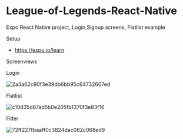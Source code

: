 # League-of-Legends-React-Native
Expo React Native project, Login,Signup screens, Flatlist example

Setup
* https://expo.io/learn

Screenviews

Login

![2a3a62c80f3e39db6bb95c64732607ed](https://user-images.githubusercontent.com/49004855/88683110-2176ef00-d0fc-11ea-94e9-19210d0d983f.jpg)

Flatlist

![c10d35d87ad5b0e205fb1370f3e83f16](https://user-images.githubusercontent.com/49004855/88683157-2e93de00-d0fc-11ea-9aba-435bc5baa4f6.jpg)

Filter

![72ff227fbaaff0c3824dac082c068ed9](https://user-images.githubusercontent.com/49004855/88683194-3784af80-d0fc-11ea-93cd-8b21d21db755.jpg)

